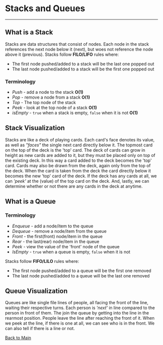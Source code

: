 # Stacks and Queues
---

## What is a Stack

Stacks are data structures that consist of nodes. Each node in the stack references the next node below it (next), but woes not reference the node above it (previous). Stacks follow **FILO/LIFO** rules where:

  - The first node pushed/added to a stack will be the last one popped out
  - The last node pushed/added to a stack will be the first one popped out

 ### Terminology

  - *Push* - add a node to the stack **O(1)**
  - *Pop* - remove a node from a stack **O(1)**
  - *Top* - The top node of the stack
  - *Peek* - look at the top node of a stack **O(1)**
  - *isEmpty* - `true` when a stack is empty, `false` when it is not **O(1)**

  ## Stack Visualization

  Stacks are like a deck of playing cards. Each card's face denotes its value, as well as *"faces"* the single next card directly below it. The topmost card on the top of the deck is the 'top' card. The deck of cards can grow in height as new cards are added to it, but they must be placed only on top of the existing deck. In this way a card added to the deck becomes the 'top' card. Cards may also be drawn from the deck, again only from the top of the deck. When the card is taken from the deck the card directly below it becomes the new 'top' card of the deck. If the deck has any cards at all, we can *'peek'* at the (value) of the top card on the deck. And, lastly, we can determine whether or not there are any cards in the deck at anytime.

  ## What is a Queue

  ### Terminology

  - *Enqueue* - add a node/item to the queue
  - *Dequeue* - remove a node/item from the queue
  - *Front* - the first(front) node/item in the queue
  - *Rear* - the last(rear) node/item in the queue
  - *Peek* - view the value of the 'front' node of the queue
  - *IsEmpty* - `true` when a queue is empty, `false` when it is not

Stacks follow **FIFO/LILO** rules where:

  - The first node pushed/added to a queue will be the first one removed
  - The last node pushed/added to a queue will be the last one removed

  ## Queue Visualization

  Queues are like single file lines of people, all facing the front of the line, waiting their respective turns. Each person is *'next'* in line compared to the person in front of them. The join the queue by getting into the line in the rearmost position. People leave the line after reaching the front of it. When we peek at the line, if there is one at all, we can see who is in the front. We can also tell if there is a line or not.

[Back to Main](../README.md)
